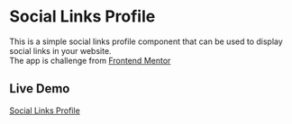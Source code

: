 # Social Links Profile

This is a simple social links profile component that can be used to display social links in your website.
<br>
The app is challenge from [Frontend Mentor](https://www.frontendmentor.io/challenges/social-links-profile-UG32l9m6dQ)

## Live Demo

[Social Links Profile](https://social-links-profile-djub.onrender.com)

